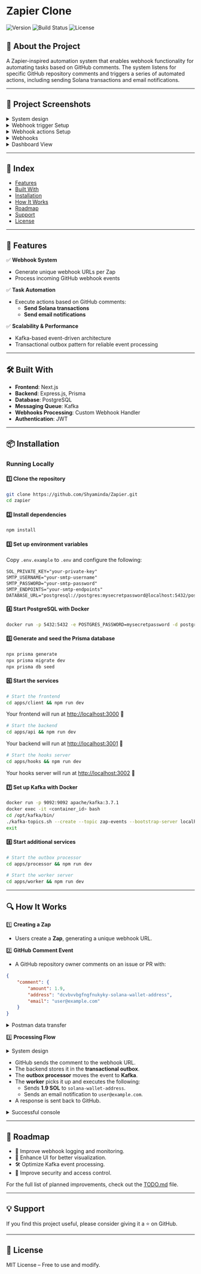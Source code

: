# Zapier Clone

![Version](https://img.shields.io/badge/version-1.0.0-blue)
![Build Status](https://img.shields.io/badge/build-passing-brightgreen)
![License](https://img.shields.io/badge/license-MIT-lightgrey)

## 📌 About the Project

A Zapier-inspired automation system that enables webhook functionality for automating tasks based on GitHub comments. The system listens for specific GitHub repository comments and triggers a series of automated actions, including sending Solana transactions and email notifications.

---

## 📸 Project Screenshots

<details>
  <summary>System design</summary>
  <img src="/apps/client/public/images/arch.png" alt="arch" />
</details>

<details>
  <summary>Webhook trigger Setup</summary>
  <img src="/apps/client/public/images/trigger.png" alt="trigger" />
</details>

<details>
  <summary>Webhook actions Setup</summary>
  <img src="/apps/client/public/images/actions.png" alt="actions" />
</details>

<details>
  <summary>Webhooks</summary>
  <img src="/apps/client/public/images/pub.png" alt="pub" />
</details>

<details>
  <summary>Dashboard View</summary>
  <img src="/apps/client/public/images/dashboard.png" alt="Dashboard View" />
</details>

---

## 📑 Index

- [Features](#-features)
- [Built With](#-built-with)
- [Installation](#-installation)
- [How It Works](#-how-it-works)
- [Roadmap](#-roadmap)
- [Support](#-support)
- [License](#-license)

---

## 🚀 Features

✅ **Webhook System**

- Generate unique webhook URLs per Zap
- Process incoming GitHub webhook events

✅ **Task Automation**

- Execute actions based on GitHub comments:
  - **Send Solana transactions**
  - **Send email notifications**

✅ **Scalability & Performance**

- Kafka-based event-driven architecture
- Transactional outbox pattern for reliable event processing

---

## 🛠 Built With

- **Frontend**: Next.js
- **Backend**: Express.js, Prisma
- **Database**: PostgreSQL
- **Messaging Queue**: Kafka
- **Webhooks Processing**: Custom Webhook Handler
- **Authentication**: JWT

---

## 📦 Installation

### Running Locally

#### 1️⃣ Clone the repository

```sh
git clone https://github.com/Shyaminda/Zapier.git
cd zapier
```

#### 2️⃣ Install dependencies

```sh
npm install
```

#### 3️⃣ Set up environment variables

Copy `.env.example` to `.env` and configure the following:

```env
SOL_PRIVATE_KEY="your-private-key"
SMTP_USERNAME="your-smtp-username"
SMTP_PASSWORD="your-smtp-password"
SMTP_ENDPOINTS="your-smtp-endpoints"
DATABASE_URL="postgresql://postgres:mysecretpassword@localhost:5432/postgres"
```

#### 4️⃣ Start PostgreSQL with Docker

```sh
docker run -p 5432:5432 -e POSTGRES_PASSWORD=mysecretpassword -d postgres
```

#### 5️⃣ Generate and seed the Prisma database

```sh
npx prisma generate
npx prisma migrate dev
npx prisma db seed
```

#### 6️⃣ Start the services

```sh
# Start the frontend
cd apps/client && npm run dev
```
Your frontend will run at [http://localhost:3000](http://localhost:3000) 🚀

```sh
# Start the backend
cd apps/api && npm run dev
```
Your backend will run at [http://localhost:3001](http://localhost:3001) 🚀

```sh
# Start the hooks server
cd apps/hooks && npm run dev
```
Your hooks server will run at [http://localhost:3002](http://localhost:3002) 🚀

#### 7️⃣ Set up Kafka with Docker

```sh
docker run -p 9092:9092 apache/kafka:3.7.1
docker exec -it <container_id> bash
cd /opt/kafka/bin/
./kafka-topics.sh --create --topic zap-events --bootstrap-server localhost:9092
exit
```

#### 8️⃣ Start additional services

```sh
# Start the outbox processor
cd apps/processor && npm run dev
```

```sh
# Start the worker server
cd apps/worker && npm run dev
```

---

## 🔍 How It Works

1️⃣ **Creating a Zap**

- Users create a **Zap**, generating a unique webhook URL.

2️⃣ **GitHub Comment Event**

- A GitHub repository owner comments on an issue or PR with:

```json
{
    "comment": {
        "amount": 1.9,
        "address": "dcvbvvbgfngfnukyky-solana-wallet-address",
        "email": "user@example.com"
    }
}
```

<details>
  <summary>Postman data transfer</summary>
  <img src="/apps/client/public/images/postman.png" alt="postman" />
</details>

3️⃣ **Processing Flow**

<details>
  <summary>System design</summary>
  <img src="/apps/client/public/images/arch.png" alt="arch" />
</details>

- GitHub sends the comment to the webhook URL.
- The backend stores it in the **transactional outbox**.
- The **outbox processor** moves the event to **Kafka**.
- The **worker** picks it up and executes the following:
  - Sends **1.9 SOL** to `solana-wallet-address`.
  - Sends an email notification to `user@example.com`.
- A response is sent back to GitHub.

<details>
  <summary>Successful console</summary>
  <img src="/apps/client/public/images/console-success.png" alt="console-success" />
</details>

---

## 📌 Roadmap

- 📂 Improve webhook logging and monitoring.
- 🚀 Enhance UI for better visualization.
- 🛠 Optimize Kafka event processing.
- 🔧 Improve security and access control.

For the full list of planned improvements, check out the [TODO.md](./TODO.md) file.

---

## 💡 Support

If you find this project useful, please consider giving it a ⭐ on GitHub.

---


## 📝 License

MIT License – Free to use and modify.
